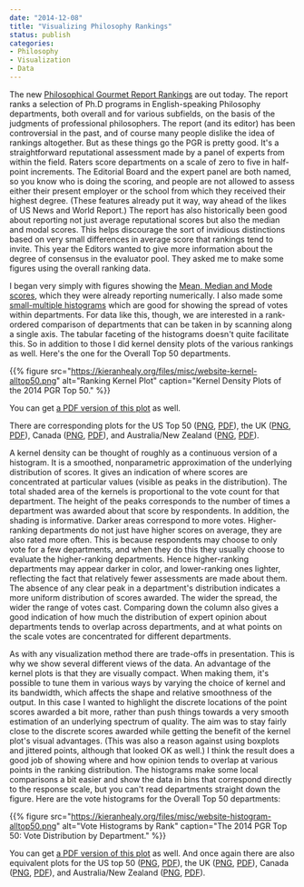 ```yaml
---
date: "2014-12-08"
title: "Visualizing Philosophy Rankings"
status: publish
categories:
- Philosophy
- Visualization
- Data
---
```



The new [Philosophical Gourmet Report Rankings](http://www.philosophicalgourmet.com) are out today. The report ranks a selection of Ph.D programs in English-speaking Philosophy departments, both overall and for various subfields, on the basis of the judgments of professional philosophers. The report (and its editor) has been controversial in the past, and of course many people dislike the idea of rankings altogether. But as these things go the PGR is pretty good. It's a straightforward reputational assessment made by a panel of experts from within the field. Raters score departments on a scale of zero to five in half-point increments. The Editorial Board and the expert panel are both named, so you know who is doing the scoring, and people are not allowed to assess either their present employer or the school from which they received their highest degree. (These features already put it way, way ahead of the likes of US News and World Report.) The report has also historically been good about reporting not just average reputational scores but also the median and modal scores. This helps discourage the sort of invidious distinctions based on very small differences in average score that rankings tend to invite. This year the Editors wanted to give more information about the degree of consensus in the evaluator pool. They asked me to make some figures using the overall ranking data.

I began very simply with figures showing the [Mean, Median and Mode scores](http://kieranhealy.org/files/misc/website-mmm-alltop50.png), which they were already reporting numerically. I also made some [small-multiple histograms](http://kieranhealy.org/files/misc/website-histogram-alltop50.png) which are good for showing the spread of votes within departments. For data like this, though, we are interested in a rank-ordered comparison of departments that can be taken in by scanning along a single axis. The tabular faceting of the histograms doesn't quite facilitate this. So in addition to those I did kernel density plots of the various rankings as well. Here's the one for the Overall Top 50 departments.

{{% figure src="https://kieranhealy.org/files/misc/website-kernel-alltop50.png" alt="Ranking Kernel Plot" caption="Kernel Density Plots of the 2014 PGR Top 50." %}}

You can get [a PDF version of this plot](http://kieranhealy.org/files/misc/website-kernel-alltop50.pdf) as well.

There are corresponding plots for the US Top 50 ([PNG](http://kieranhealy.org/files/misc/website-kernel-US50.png), [PDF](http://kieranhealy.org/files/misc/website-kernel-US50.pdf)), the UK ([PNG](http://kieranhealy.org/files/misc/website-kernel-uk.png), [PDF](http://kieranhealy.org/files/misc/website-kernel-uk.pdf)), Canada ([PNG](http://kieranhealy.org/files/misc/website-kernel-canada.png), [PDF](http://kieranhealy.org/files/misc/website-kernel-canada.pdf)), and Australia/New Zealand ([PNG](http://kieranhealy.org/files/misc/website-kernel-ANZ.png), [PDF](http://kieranhealy.org/files/misc/website-kernel-ANZ.pdf)).

A kernel density can be thought of roughly as a continuous version of a histogram. It is a smoothed, nonparametric approximation of the underlying distribution of scores. It gives an indication of where scores are concentrated at particular values (visible as peaks in the distribution). The total shaded area of the kernels is proportional to the vote count for that department. The height of the peaks corresponds to the number of times a department was awarded about that score by respondents. In addition, the shading is informative. Darker areas correspond to more votes. Higher-ranking departments do not just have higher scores on average, they are also rated more often. This is because respondents may choose to only vote for a few departments, and when they do this they usually choose to evaluate the higher-ranking departments. Hence higher-ranking departments may appear darker in color, and lower-ranking ones lighter, reflecting the fact that relatively fewer assessments are made about them. The absence of any clear peak in a department's distribution indicates a more uniform distribution of scores awarded. The wider the spread, the wider the range of votes cast. Comparing down the column also gives a good indication of how much the distribution of expert opinion about departments tends to overlap across departments, and at what points on the scale votes are concentrated for different departments.

As with any visualization method there are trade-offs in presentation. This is why we show several different views of the data. An advantage of the kernel plots is that they are visually compact. When making them, it's possible to tune them in various ways by varying the choice of kernel and its bandwidth, which affects the shape and relative smoothness of the output. In this case I wanted to highlight the discrete locations of the point scores awarded a bit more, rather than push things towards a very smooth estimation of an underlying spectrum of quality. The aim was to stay fairly close to the discrete scores awarded while getting the benefit of the kernel plot's visual advantages. (This was also a reason against using boxplots and jittered points, although that looked OK as well.) I think the result does a good job of showing where and how opinion tends to overlap at various points in the ranking distribution. The histograms make some local comparisons a bit easier and show the data in bins that correspond directly to the response scale, but you can't read departments straight down the figure. Here are the vote histograms for the Overall Top 50 departments:


{{% figure src="https://kieranhealy.org/files/misc/website-histogram-alltop50.png" alt="Vote Histograms by Rank" caption="The 2014 PGR Top 50: Vote Distribution by Department." %}}

You can get [a PDF version of this plot](http://kieranhealy.org/files/misc/website-histogram-alltop50.pdf) as well. And once again there are also equivalent plots for the US top 50 ([PNG](http://kieranhealy.org/files/misc/website-histogram-US50.png), [PDF](http://kieranhealy.org/files/misc/website-histogram-US50.pdf)), the UK ([PNG](http://kieranhealy.org/files/misc/website-histogram-UK.png), [PDF](http://kieranhealy.org/files/misc/website-histogram-UK.pdf)), Canada ([PNG](http://kieranhealy.org/files/misc/website-histogram-canada.png), [PDF](http://kieranhealy.org/files/misc/website-histogram-canada.pdf)), and Australia/New Zealand ([PNG](http://kieranhealy.org/files/misc/website-histogram-ANZ.png), [PDF](http://kieranhealy.org/files/misc/website-histogram-ANZ.pdf)).

